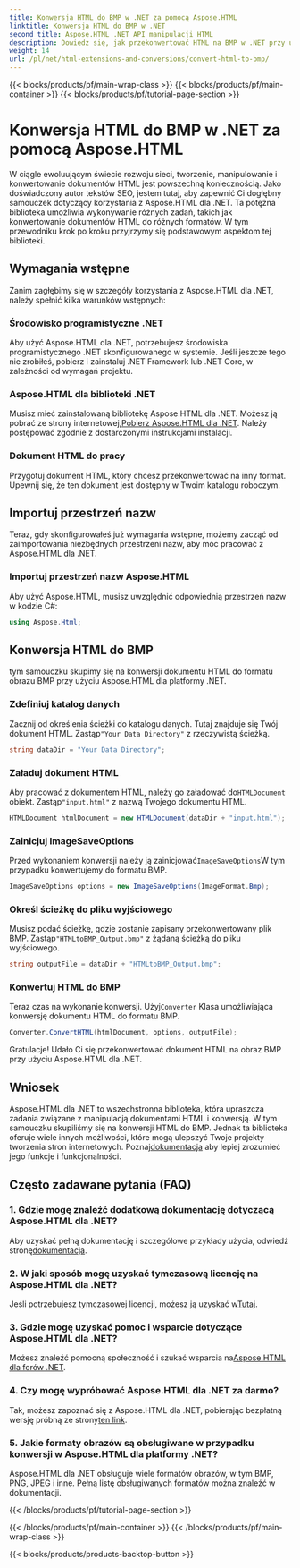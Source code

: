 ```yaml
---
title: Konwersja HTML do BMP w .NET za pomocą Aspose.HTML
linktitle: Konwersja HTML do BMP w .NET
second_title: Aspose.HTML .NET API manipulacji HTML
description: Dowiedz się, jak przekonwertować HTML na BMP w .NET przy użyciu Aspose.HTML dla .NET. Kompleksowy przewodnik dla programistów stron internetowych dotyczący wykorzystania Aspose.HTML dla .NET.
weight: 14
url: /pl/net/html-extensions-and-conversions/convert-html-to-bmp/
---
```


{{< blocks/products/pf/main-wrap-class >}}
{{< blocks/products/pf/main-container >}}
{{< blocks/products/pf/tutorial-page-section >}}

# Konwersja HTML do BMP w .NET za pomocą Aspose.HTML

W ciągle ewoluującym świecie rozwoju sieci, tworzenie, manipulowanie i konwertowanie dokumentów HTML jest powszechną koniecznością. Jako doświadczony autor tekstów SEO, jestem tutaj, aby zapewnić Ci dogłębny samouczek dotyczący korzystania z Aspose.HTML dla .NET. Ta potężna biblioteka umożliwia wykonywanie różnych zadań, takich jak konwertowanie dokumentów HTML do różnych formatów. W tym przewodniku krok po kroku przyjrzymy się podstawowym aspektom tej biblioteki.

## Wymagania wstępne

Zanim zagłębimy się w szczegóły korzystania z Aspose.HTML dla .NET, należy spełnić kilka warunków wstępnych:

### Środowisko programistyczne .NET

Aby użyć Aspose.HTML dla .NET, potrzebujesz środowiska programistycznego .NET skonfigurowanego w systemie. Jeśli jeszcze tego nie zrobiłeś, pobierz i zainstaluj .NET Framework lub .NET Core, w zależności od wymagań projektu.

### Aspose.HTML dla biblioteki .NET

 Musisz mieć zainstalowaną bibliotekę Aspose.HTML dla .NET. Możesz ją pobrać ze strony internetowej,[Pobierz Aspose.HTML dla .NET](https://releases.aspose.com/html/net/). Należy postępować zgodnie z dostarczonymi instrukcjami instalacji.

### Dokument HTML do pracy

Przygotuj dokument HTML, który chcesz przekonwertować na inny format. Upewnij się, że ten dokument jest dostępny w Twoim katalogu roboczym.

## Importuj przestrzeń nazw

Teraz, gdy skonfigurowałeś już wymagania wstępne, możemy zacząć od zaimportowania niezbędnych przestrzeni nazw, aby móc pracować z Aspose.HTML dla .NET.

### Importuj przestrzeń nazw Aspose.HTML

Aby użyć Aspose.HTML, musisz uwzględnić odpowiednią przestrzeń nazw w kodzie C#:

```csharp
using Aspose.Html;
```

## Konwersja HTML do BMP

tym samouczku skupimy się na konwersji dokumentu HTML do formatu obrazu BMP przy użyciu Aspose.HTML dla platformy .NET.

### Zdefiniuj katalog danych

 Zacznij od określenia ścieżki do katalogu danych. Tutaj znajduje się Twój dokument HTML. Zastąp`"Your Data Directory"` z rzeczywistą ścieżką.

```csharp
string dataDir = "Your Data Directory";
```

### Załaduj dokument HTML

 Aby pracować z dokumentem HTML, należy go załadować do`HTMLDocument` obiekt. Zastąp`"input.html"` z nazwą Twojego dokumentu HTML.

```csharp
HTMLDocument htmlDocument = new HTMLDocument(dataDir + "input.html");
```

### Zainicjuj ImageSaveOptions

 Przed wykonaniem konwersji należy ją zainicjować`ImageSaveOptions`W tym przypadku konwertujemy do formatu BMP.

```csharp
ImageSaveOptions options = new ImageSaveOptions(ImageFormat.Bmp);
```

### Określ ścieżkę do pliku wyjściowego

 Musisz podać ścieżkę, gdzie zostanie zapisany przekonwertowany plik BMP. Zastąp`"HTMLtoBMP_Output.bmp"` z żądaną ścieżką do pliku wyjściowego.

```csharp
string outputFile = dataDir + "HTMLtoBMP_Output.bmp";
```

### Konwertuj HTML do BMP

 Teraz czas na wykonanie konwersji. Użyj`Converter` Klasa umożliwiająca konwersję dokumentu HTML do formatu BMP.

```csharp
Converter.ConvertHTML(htmlDocument, options, outputFile);
```

Gratulacje! Udało Ci się przekonwertować dokument HTML na obraz BMP przy użyciu Aspose.HTML dla .NET.

## Wniosek

Aspose.HTML dla .NET to wszechstronna biblioteka, która upraszcza zadania związane z manipulacją dokumentami HTML i konwersją. W tym samouczku skupiliśmy się na konwersji HTML do BMP. Jednak ta biblioteka oferuje wiele innych możliwości, które mogą ulepszyć Twoje projekty tworzenia stron internetowych. Poznaj[dokumentacja](https://reference.aspose.com/html/net/) aby lepiej zrozumieć jego funkcje i funkcjonalności.

## Często zadawane pytania (FAQ)

### 1. Gdzie mogę znaleźć dodatkową dokumentację dotyczącą Aspose.HTML dla .NET?

 Aby uzyskać pełną dokumentację i szczegółowe przykłady użycia, odwiedź stronę[dokumentacja](https://reference.aspose.com/html/net/).

### 2. W jaki sposób mogę uzyskać tymczasową licencję na Aspose.HTML dla .NET?

Jeśli potrzebujesz tymczasowej licencji, możesz ją uzyskać w[Tutaj](https://purchase.aspose.com/temporary-license/).

### 3. Gdzie mogę uzyskać pomoc i wsparcie dotyczące Aspose.HTML dla .NET?

 Możesz znaleźć pomocną społeczność i szukać wsparcia na[Aspose.HTML dla forów .NET](https://forum.aspose.com/).

### 4. Czy mogę wypróbować Aspose.HTML dla .NET za darmo?

 Tak, możesz zapoznać się z Aspose.HTML dla .NET, pobierając bezpłatną wersję próbną ze strony[ten link](https://releases.aspose.com/).

### 5. Jakie formaty obrazów są obsługiwane w przypadku konwersji w Aspose.HTML dla platformy .NET?

Aspose.HTML dla .NET obsługuje wiele formatów obrazów, w tym BMP, PNG, JPEG i inne. Pełną listę obsługiwanych formatów można znaleźć w dokumentacji.

{{< /blocks/products/pf/tutorial-page-section >}}

{{< /blocks/products/pf/main-container >}}
{{< /blocks/products/pf/main-wrap-class >}}

{{< blocks/products/products-backtop-button >}}
